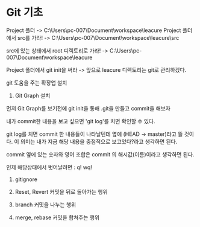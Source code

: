 # Git 기초

Project 폴더 -> C:\Users\pc-007\Document\workspace\leacure
Project 폴더에서 src를 가라! -> C:\Users\pc-007\Document\workspace\leacure\src

src에 있는 상태에서 root 디렉토리로 가라! ->
C:\Users\pc-007\Document\workspace\leacure

Project 폴더에서 git init을 써라 
-> 앞으로 leacure 디렉토리는 git로 관리하겠다.


git 도움을 주는 확장앱 설치
1. Git Graph 설치


먼저 Git Graph를 보기전에 git init을 통해 .git을 만들고 commit을 해보자 

내가 commit한 내용을 보고 싶으면 'git log'를 치면 확인할 수 있다.

git log를 치면 commit 한 내용들이 나타날텐데 옆에 (HEAD -> master)라고 뜰 것이다. 이 의미는 내가 지금 해당 내용을 중점적으로 보고있다?라고 생각하면 된다.


commit 옆에 있는 숫자와 영어 조합은 commit 의 해시값(이름)이라고 생각하면 된다.

인제 해당상태에서 벗어날려면 : q! wq!





1. gitignore

2. Reset, Revert 커밋을 뒤로 돌아가는 행위

3. branch 커밋을 나누는 행위

4. merge, rebase 커밋을 합쳐주는 행위
